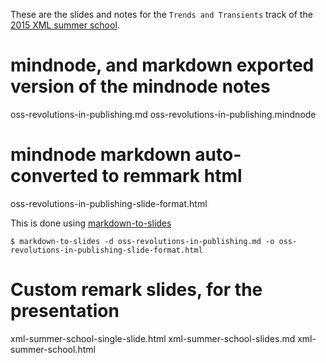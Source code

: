 
These are the slides and notes for the `Trends and Transients` track of
the [2015 XML summer school](http://xmlsummerschool.com).

# mindnode, and markdown exported version of the mindnode notes
oss-revolutions-in-publishing.md
oss-revolutions-in-publishing.mindnode

# mindnode markdown auto-converted to remmark html  
oss-revolutions-in-publishing-slide-format.html

This is done using [markdown-to-slides](https://github.com/partageit/markdown-to-slides)

```
$ markdown-to-slides -d oss-revolutions-in-publishing.md -o oss-revolutions-in-publishing-slide-format.html
```

# Custom remark slides, for the presentation 
xml-summer-school-single-slide.html
xml-summer-school-slides.md
xml-summer-school.html
